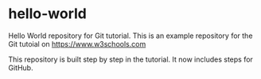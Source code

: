 # hello-world
Hello World repository for Git tutorial.
This is an example repository for the Git tutoial on https://www.w3schools.com

This repository is built step by step in the tutorial.
It now includes steps for GitHub.
